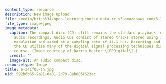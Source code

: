 ```yaml
---
content_type: resource
description: New image Upload
file: /media/https%3A/open-learning-course-data-rc.s3.amazonaws.com/6-341-discrete-time-signal-processing-fall-2005/592b6b652a910a812d798ab8054623ac_6-341f05-th.jpg
file_type: image/jpeg
image_metadata:
  caption: The compact disc (CD) still remains the standard playback format for commercial
    audio recordings. Audio CDs consist of stereo tracks stored using 16-bit pulse-code
    modulation and coded at a sampling rate of 44.1 kHz. Recording and playback of
    the CD utilize many of the digital signal processing techniques discussed in this
    course. (Image courtesy of Darren Hester \[PPDigital\].)
  credit: ''
  image-alt: An audio compact disc.
resourcetype: Image
title: 6-341f05-th.jpg
uid: 592b6b65-2a91-0a81-2d79-8ab8054623ac
---
```

